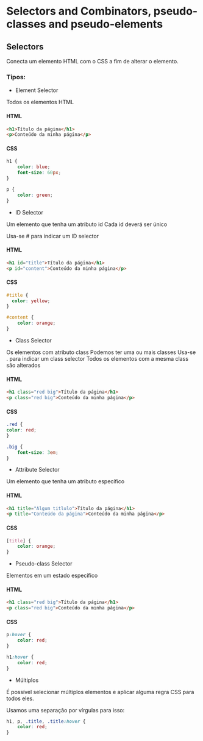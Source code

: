 # Selectors and Combinators, pseudo-classes and pseudo-elements

## Selectors

Conecta um elemento HTML com o CSS a fim de alterar o elemento.

### Tipos:

- Element Selector

Todos os elementos HTML

#### HTML

```html
<h1>Título da página</h1>
<p>Conteúdo da minha página</p>
```

#### CSS

```css
h1 {
	color: blue;
	font-size: 60px;
}

p {
	color: green;
}
```

- ID Selector

Um elemento que tenha um atributo id
Cada id deverá ser único

Usa-se # para indicar um ID selector

#### HTML

```html
<h1 id="title">Título da página</h1>
<p id="content">Conteúdo da minha página</p>
```

#### CSS

```css
#title {
  color: yellow;
}

#content {
	color: orange;
}
```

- Class Selector

Os elementos com atributo class
Podemos ter uma ou mais classes
Usa-se . para indicar um class selector
Todos os elementos com a mesma class são alterados

#### HTML

```html
<h1 class="red big">Título da página</h1>
<p class="red big">Conteúdo da minha página</p>
```

#### CSS

```css
.red {
color: red;
}

.big {
	font-size: 3em;
}
```

- Attribute Selector

Um elemento que tenha um atributo específico

#### HTML

```html
<h1 title="Algum titlulo">Título da página</h1>
<p title="Conteúdo da página">Conteúdo da minha página</p>
```

#### CSS

```css
[title] {
	color: orange;
}
```

- Pseudo-class Selector

Elementos em um estado específico

#### HTML

```html
<h1 class="red big">Título da página</h1>
<p class="red big">Conteúdo da minha página</p>
```

#### CSS

```css
p:hover {
	color: red;
}

h1:hover {
	color: red;
}
```

- Múltiplos

É possível selecionar múltiplos elementos e aplicar alguma regra CSS para todos eles.

Usamos uma separação por vírgulas para isso:

```css
h1, p, .title, .title:hover {
	color: red;
}
```